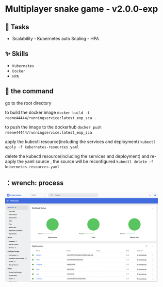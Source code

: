
<h1 align="center">Multiplayer snake game - v2.0.0-exp </h1>

## :wrench: Tasks
- Scalability - Kubernetes auto Scaling - HPA
    
## :sparkles: Skills
- `Kubernetes`
- `Docker`
- `HPA`




## :wrench: the command
go to the root directory

to build the docker image
`docker build -t reene44444/runningservice:latest_exp_sca .`

to push the image to the dockerhub
`docker push reene44444/runningservice:latest_exp_sca`

apply the kubectl resource(including the services and deployment)
`kubectl apply -f kubernetes-resources.yaml`

delete the kubectl resource(including the services and deployment) and re-apply the yaml source , the source will be reconfigured
`kubectl delete -f kubernetes-resources.yaml`

## ：wrench: process

![alt text](image.png)

<!-- # Kubernetes directory structure

```plaintext
kubernetes/
├── base/
│   ├── backend-deployment.yaml
│   ├── backend-service.yaml
│   ├── nginx-deployment.yaml
│   ├── nginx-service.yaml
│   ├── redis-deployment.yaml
│   ├── redis-service.yaml
│   ├── mongodb-deployment.yaml
│   ├── mongodb-service.yaml
│   └── kafka-deployment.yaml
│       └── kafka-service.yaml
├── overlays/
│   ├── dev/
│   │   ├── kustomization.yaml
│   │   ├── backend-deployment.yaml
│   │   ├── nginx-deployment.yaml
│   │   ├── redis-deployment.yaml
│   │   ├── mongodb-deployment.yaml
│   │   └── kafka-deployment.yaml
│   ├── prod/
│   │   ├── kustomization.yaml
│   │   ├── backend-deployment.yaml
│   │   ├── nginx-deployment.yaml
│   │   ├── redis-deployment.yaml
│   │   ├── mongodb-deployment.yaml
│   │   └── kafka-deployment.yaml
│   └── staging/
│       ├── kustomization.yaml
│       ├── backend-deployment.yaml
│       ├── nginx-deployment.yaml
│       ├── redis-deployment.yaml
│       ├── mongodb-deployment.yaml
│       └── kafka-deployment.yaml
└── kustomization.yaml -->


